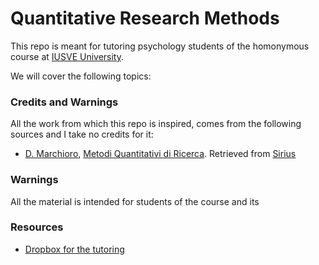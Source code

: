 # Quantitative Research Methods
This repo is meant for tutoring psychology students of the homonymous course at [IUSVE University](https://www.iusve.it/).

We will cover the following topics:


### Credits and Warnings
All the work from which this repo is inspired, comes from the following sources and I take no credits for it:
* [D. Marchioro](https://iusve.glauco.it/ppd/home.jsp?d=116), [Metodi Quantitativi di Ricerca](https://psicologia.iusve.it/schede-ects-mpse?id=6923-6832-3442&view=detail). Retrieved from [Sirius](https://sirius.iusve.it/mod/folder/view.php?id=70790)


### Warnings
All the material is intended for students of the course and its 

### Resources
* [Dropbox for the tutoring](https://www.dropbox.com/sh/pt7g7czakzuu0u0/AABg20ERqNCIQ0lmUeEJ5tjca?dl=0)